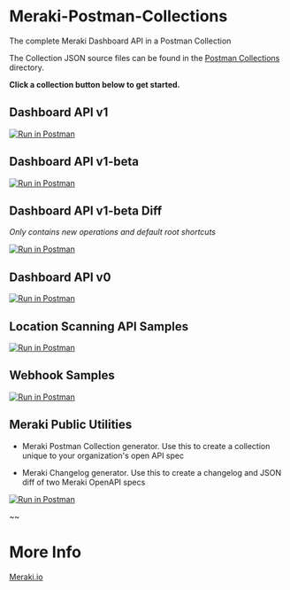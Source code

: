 # Meraki-Postman-Collections

The complete Meraki Dashboard API in a Postman Collection

The Collection JSON source files can be found in the [Postman Collections](https://github.com/dexterlabora/Meraki-Dashboard-API-Postman-Collection/tree/master/Postman%20Collections) directory.

**Click a collection button below to get started.**

## Dashboard API v1

[![Run in Postman](https://run.pstmn.io/button.svg)](https://app.getpostman.com/run-collection/077d6ba7ce58f9b930bf)

## Dashboard API v1-beta

[![Run in Postman](https://run.pstmn.io/button.svg)](https://app.getpostman.com/run-collection/a1762196c8be8baabf56)

## Dashboard API v1-beta Diff

*Only contains new operations and default root shortcuts*

[![Run in Postman](https://run.pstmn.io/button.svg)](https://app.getpostman.com/run-collection/6d2de8ccf871e0182c13)

## Dashboard API v0

[![Run in Postman](https://run.pstmn.io/button.svg)](https://app.getpostman.com/run-collection/482e1b499c2b0162402b)

## Location Scanning API Samples

[![Run in Postman](https://run.pstmn.io/button.svg)](https://app.getpostman.com/run-collection/c751ca894f2eed4c4cbd)

## Webhook Samples

[![Run in Postman](https://run.pstmn.io/button.svg)](https://app.getpostman.com/run-collection/9a280d254dcccfa21075)

## Meraki Public Utilities

- Meraki Postman Collection generator. 
Use this to create a collection unique to your organization's open API spec

- Meraki Changelog generator.
Use this to create a changelog and JSON diff of two Meraki OpenAPI specs

[![Run in Postman](https://run.pstmn.io/button.svg)](https://app.getpostman.com/run-collection/efb81060c5f855a4c72c)


~~
# More Info

[Meraki.io](https://meraki.io)
